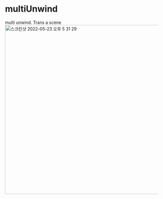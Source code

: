 # multiUnwind
multi unwind. Trans a scene
<img width="556" alt="스크린샷 2022-05-23 오후 5 31 29" src="https://user-images.githubusercontent.com/87454813/169781305-d8893ad0-7462-4d04-b9c5-c6657c7c2f23.png">
